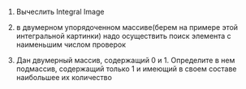1. Вычеслить Integral Image
2. в двумерном упорядоченном массиве(берем на примере этой 
   интегральной картинки) надо осуществить поиск элемента с наименьшим 
   числом проверок

3. Дан двумерный массив, содержащий 0 и 1. Определите в нем подмассив, 
   содержащий только 1 и имеющий в своем составе наибольшее их количество